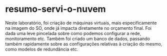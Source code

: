 # resumo-servi-o-nuvem
Neste laboratório, foi criação de máquinas virtuais, mais especificamente na imagem do SO, onde já impacta diretamente no orçamento final. Foi dada uma leve pincelada sobre como podemos configurar a rede, monitoramento etc. Também foi criado um banco de dados, passando também rapidamente sobre as configurações relativas à criação do mesmo, como modelos de redundância etc.
